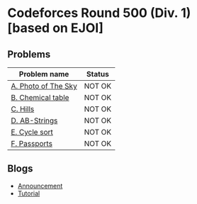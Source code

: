 # Codeforces Round 500 (Div. 1) [based on EJOI]

## Problems

|Problem name|Status|
|------------|---------|
| [A. Photo of The Sky](problems/A._Photo_of_The_Sky.md)|NOT OK|
| [B. Chemical table](problems/B._Chemical_table.md)|NOT OK|
| [C. Hills](problems/C._Hills.md)|NOT OK|
| [D. AB-Strings](problems/D._AB-Strings.md)|NOT OK|
| [E. Cycle sort](problems/E._Cycle_sort.md)|NOT OK|
| [F. Passports](problems/F._Passports.md)|NOT OK|
## Blogs

- [Announcement](blogs/Announcement.md)
- [Tutorial](blogs/Tutorial.md)
